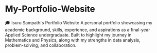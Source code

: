 # My-Portfolio-Website
🎓 Isuru Sampath's Portfolio Website A personal portfolio showcasing my academic background, skills, experience, and aspirations as a final-year Applied Science undergraduate. Built to highlight my journey in Mathematics and Physics, along with my strengths in data analysis, problem-solving, and collaboration.
